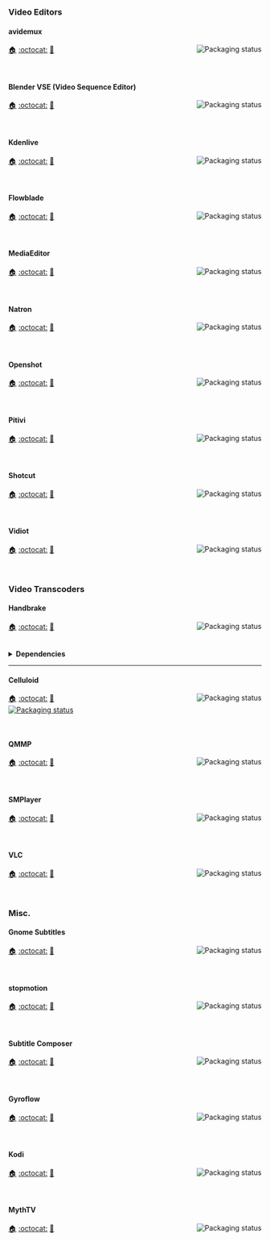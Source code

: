 ### Video Editors

#### avidemux
<a href="https://repology.org/project/avidemux/versions">
    <img src="https://repology.org/badge/vertical-allrepos/avidemux.svg?columns=3&header=avidemux&exclude_unsupported=1" alt="Packaging status" align="right">
</a>

[:house:](https://avidemux.sourceforge.net/) [:octocat:](https://github.com/mean00/avidemux2) [:bookmark:](https://github.com/mean00/avidemux2/releases)

<br clear="right"/>

#### Blender VSE (Video Sequence Editor)
<a href="https://repology.org/project/blender/versions">
    <img src="https://repology.org/badge/vertical-allrepos/blender.svg?columns=3&header=Blender&exclude_unsupported=1" alt="Packaging status" align="right">
</a>

[:house:](https://belnder.org) [:octocat:](https://projects.blender.org/blender/blender) [:bookmark:](https://projects.blender.org/blender/blender/projects/17)

<br clear="right"/>

#### Kdenlive
<a href="https://repology.org/project/kdenlive/versions">
    <img src="https://repology.org/badge/vertical-allrepos/kdenlive.svg?columns=3&header=Kdenlive&exclude_unsupported=1" alt="Packaging status" align="right">
</a>

[:house:](https://kdenlive.org) [:octocat:](https://invent.kde.org/multimedia/kdenlive) [:bookmark:](https://kdenlive.org/en/blog/)

<br clear="right"/>

#### Flowblade
<a href="https://repology.org/project/flowblade/versions">
    <img src="https://repology.org/badge/vertical-allrepos/flowblade.svg?columns=3&header=Flowblade&exclude_unsupported=1" alt="Packaging status" align="right">
</a>

[:house:](https://jliljebl.github.io/flowblade/) [:octocat:](https://github.com/jliljebl/flowblade) [:bookmark:](https://github.com/jliljebl/flowblade/blob/master/flowblade-trunk/docs/RELEASE_NOTES.md)

<br clear="right"/>

#### MediaEditor
<a href="https://repology.org/project/mediaeditor/versions">
    <img src="https://repology.org/badge/vertical-allrepos/mediaeditor.svg?columns=3&header=MediaEditor&exclude_unsupported=1" alt="Packaging status" align="right">
</a>

[:house:](https://github.com/opencodewin/MediaEditor) [:octocat:](https://github.com/opencodewin/MediaEditor) [:bookmark:](https://github.com/opencodewin/MediaEditor/releases)

<br clear="right"/>

#### Natron
<a href="https://repology.org/project/natron/versions">
    <img src="https://repology.org/badge/vertical-allrepos/natron.svg?columns=3&header=Natron&exclude_unsupported=1" alt="Packaging status" align="right">
</a>

[:house:](https://natrongithub.github.io/) [:octocat:](https://github.com/NatronGitHub/Natron) [:bookmark:](https://github.com/NatronGitHub/Natron/blob/RB-2.5/CHANGELOG.md)

<br clear="right"/>

#### Openshot
<a href="https://repology.org/project/openshot/versions">
    <img src="https://repology.org/badge/vertical-allrepos/openshot.svg?columns=3&header=Openshot&exclude_unsupported=1" alt="Packaging status" align="right">
</a>

[:house:](https://openshot.org) [:octocat:](https://github.com/OpenShot/openshot-qt) [:bookmark:](https://github.com/OpenShot/openshot-qt/releases)

<br clear="right"/>

#### Pitivi
<a href="https://repology.org/project/pitivi/versions">
    <img src="https://repology.org/badge/vertical-allrepos/pitivi.svg?columns=3&header=Pitivi&exclude_unsupported=1" alt="Packaging status" align="right">
</a>

[:house:](https://pitivi.org) [:octocat:](https://gitlab.gnome.org/GNOME/pitivi) [:bookmark:](https://gitlab.gnome.org/GNOME/pitivi/-/blob/master/NEWS)

<br clear="right"/>

#### Shotcut
<a href="https://repology.org/project/shotcut/versions">
    <img src="https://repology.org/badge/vertical-allrepos/shotcut.svg?columns=3&header=Shotcut&exclude_unsupported=1" alt="Packaging status" align="right">
</a>

[:house:](https://shotcut.org) [:octocat:](https://github.com/mltframework/shotcut) [:bookmark:](https://www.shotcut.org/download/releasenotes/)

<br clear="right"/>

#### Vidiot
<a href="https://repology.org/project/vidiot/versions">
    <img src="https://repology.org/badge/vertical-allrepos/vidiot.svg?columns=3&header=Vidiot&exclude_unsupported=1" alt="Packaging status" align="right">
</a>

[:house:](https://sourceforge.net/projects/vidiot/) [:octocat:](https://sourceforge.net/p/vidiot/code/HEAD/tree/trunk/) [:bookmark:](https://sourceforge.net/projects/vidiot/files/)

<br clear="right"/>

### Video Transcoders

#### Handbrake
<a href="https://repology.org/project/handbrake/versions">
    <img src="https://repology.org/badge/vertical-allrepos/handbrake.svg?columns=3&header=Handbrake&exclude_unsupported=1" alt="Packaging status" align="right">
</a>

[:house:](https://handbrake.fr/) [:octocat:](https://github.com/HandBrake/HandBrake) [:bookmark:](https://github.com/HandBrake/HandBrake/blob/master/NEWS.markdown)

<br clear="right"/>

<details>
  <summary><b>Dependencies</b></summary>
<a href="https://repology.org/project/mlt/versions">
    <img src="https://repology.org/badge/vertical-allrepos/mlt.svg?columns=3&header=mlt&exclude_unsupported=1" alt="Packaging status" align="right">
</a>

[:house:](https://mltframework.org) [:octocat:](https://github.com/mltframework/mlt) [:bookmark:](https://github.com/mltframework/mlt/blob/master/NEWS)

<br clear="right"/>

----

<a href="https://repology.org/project/ffmpeg/versions">
    <img src="https://repology.org/badge/vertical-allrepos/ffmpeg.svg?columns=3&header=ffmpeg&exclude_unsupported=1" alt="Packaging status" align="right">
</a>

[:house:](https://ffmpeg.org) [:octocat:](https://github.com/FFmpeg/FFmpeg) [:bookmark:](https://github.com/FFmpeg/FFmpeg/blob/master/Changelog)

<br clear="right"/>

----

<a href="https://repology.org/project/libsamplerate/versions">
    <img src="https://repology.org/badge/vertical-allrepos/libsamplerate.svg?columns=3&header=libsamplerate&exclude_unsupported=1" alt="Packaging status" align="right">
</a>

[:house:](http://libsndfile.github.io/libsamplerate/) [:octocat:](https://github.com/erikd/libsamplerate) [:bookmark:](https://github.com/libsndfile/libsamplerate/blob/master/NEWS)

<br clear="right"/>

----

<a href="https://repology.org/project/libsndfile/versions">
    <img src="https://repology.org/badge/vertical-allrepos/libsndfile.svg?columns=3&header=libsndfile&exclude_unsupported=1" alt="Packaging status" align="right">
</a>

[:house:](https://libsndfile.github.io/libsndfile/) [:octocat:](https://github.com/libsndfile/libsndfile) [:bookmark:](https://github.com/libsndfile/libsndfile/blob/master/CHANGELOG.md)

<br clear="right"/>

----

<a href="https://repology.org/project/libsoundio/versions">
    <img src="https://repology.org/badge/vertical-allrepos/libsoundio.svg?columns=3&header=libsoundio&exclude_unsupported=1" alt="Packaging status" align="right">
</a>

[:house:](http://libsound.io/) [:octocat:](https://github.com/andrewrk/libsoundio)  
[:bookmark:]()

<br clear="right"/>

----

<a href="https://repology.org/project/fftw/versions">
    <img src="https://repology.org/badge/vertical-allrepos/fftw.svg?columns=3&header=fftw&exclude_unsupported=1" alt="Packaging status" align="right">
</a>

[:house:](https://fftw.org/) [:octocat:](https://github.com/FFTW/fftw3) [:bookmark:](https://github.com/FFTW/fftw3/blob/master/NEWS)

<br clear="right"/>

----

<a href="https://repology.org/project/gstreamer/versions">
    <img src="https://repology.org/badge/vertical-allrepos/gstreamer.svg?columns=3&header=gstreamer&exclude_unsupported=1" alt="Packaging status" align="right">
</a>

[:house:](https://gstreamer.freedesktop.org/) [:octocat:](https://gitlab.freedesktop.org/gstreamer/gstreamer) [:bookmark:](https://gstreamer.freedesktop.org/news/)

<br clear="right"/>

</details>

----

#### Celluloid

<a href="https://repology.org/project/celluloid/versions">
    <img src="https://repology.org/badge/vertical-allrepos/celluloid.svg?columns=3&header=Celluloid&exclude_unsupported=1" alt="Packaging status" align="right">
</a>

[:house:](https://celluloid-player.github.io/) [:octocat:](https://github.com/celluloid-player/celluloid) [:bookmark:](https://github.com/celluloid-player/celluloid/releases)<br />
[![Packaging status](https://repology.org/badge/tiny-repos/celluloid.svg)](https://repology.org/project/celluloid/versions)

<br clear="right"/>


#### QMMP

<a href="https://repology.org/project/qmmp/versions">
    <img src="https://repology.org/badge/vertical-allrepos/qmmp.svg?columns=3&header=QMMP&exclude_unsupported=1" alt="Packaging status" align="right">
</a>

[:house:](https://qmmp.ylsoftware.com/) [:octocat:](https://sourceforge.net/p/qmmp-dev/code/HEAD/tree/trunk/qmmp/) [:bookmark:]()

<br clear="right"/>

#### SMPlayer

<a href="https://repology.org/project/smplayer/versions">
    <img src="https://repology.org/badge/vertical-allrepos/smplayer.svg?columns=3&header=SMPlayer&exclude_unsupported=1" alt="Packaging status" align="right">
</a>

[:house:](https://smplayer.info/) [:octocat:](https://github.com/smplayer-dev/smplayer) [:bookmark:](https://github.com/smplayer-dev/smplayer/blob/master/Release_notes.md)

<br clear="right"/>

#### VLC

<a href="https://repology.org/project/vlc/versions">
    <img src="https://repology.org/badge/vertical-allrepos/vlc.svg?columns=3&header=VLC&exclude_unsupported=1" alt="Packaging status" align="right">
</a>

[:house:](https://www.videolan.org/vlc/) [:octocat:](https://code.videolan.org/videolan/vlc) [:bookmark:](https://code.videolan.org/videolan/vlc/-/tags)

<br clear="right"/>

### Misc.

#### Gnome Subtitles

<a href="https://repology.org/project/gnome-subtitles/versions">
    <img src="https://repology.org/badge/vertical-allrepos/gnome-subtitles.svg?columns=3&header=GnomeSubtitles&exclude_unsupported=1" alt="Packaging status" align="right">
</a>

[:house:](https://gnomesubtitles.org/) [:octocat:](https://gitlab.gnome.org/GNOME/gnome-subtitles) [:bookmark:](https://gitlab.gnome.org/GNOME/gnome-subtitles/-/blob/master/NEWS)

<br clear="right"/>

#### stopmotion

<a href="https://repology.org/project/stopmotion/versions">
    <img src="https://repology.org/badge/vertical-allrepos/stopmotion.svg?columns=3&header=stopmotion&exclude_unsupported=1" alt="Packaging status" align="right">
</a>

[:house:](https://invent.kde.org/multimedia/stopmotion) [:octocat:](https://invent.kde.org/multimedia/stopmotion) [:bookmark:](https://invent.kde.org/multimedia/stopmotion/-/blob/master/CHANGELOG.md)

<br clear="right"/>

#### Subtitle Composer

<a href="https://repology.org/project/subtitlecomposer/versions">
    <img src="https://repology.org/badge/vertical-allrepos/subtitlecomposer.svg?columns=3&header=SubtitleComposer&exclude_unsupported=1" alt="Packaging status" align="right">
</a>

[:house:](https://subtitlecomposer.kde.org/) [:octocat:](https://invent.kde.org/multimedia/subtitlecomposer) [:bookmark:](https://invent.kde.org/multimedia/subtitlecomposer/-/blob/master/ChangeLog)

<br clear="right"/>

#### Gyroflow

<a href="https://repology.org/project/gyroflow/versions">
    <img src="https://repology.org/badge/vertical-allrepos/gyroflow.svg?columns=3&header=Gyroflow&exclude_unsupported=1" alt="Packaging status" align="right">
</a>

[:house:](https://gyroflow.xyz/) [:octocat:](https://github.com/gyroflow/gyroflow) [:bookmark:](https://github.com/gyroflow/gyroflow/releases)

<br clear="right"/>

#### Kodi

<a href="https://repology.org/project/kodi/versions">
    <img src="https://repology.org/badge/vertical-allrepos/kodi.svg?columns=3&header=Kodi&exclude_unsupported=1" alt="Packaging status" align="right">
</a>

[:house:](https://kodi.tv/) [:octocat:](https://github.com/xbmc/xbmc) [:bookmark:](https://kodi.tv/blog/tag/release/)

<br clear="right"/>

#### MythTV

<a href="https://repology.org/project/mythtv/versions">
    <img src="https://repology.org/badge/vertical-allrepos/mythtv.svg?columns=3&header=MythTV&exclude_unsupported=1" alt="Packaging status" align="right">
</a>

[:house:](https://www.mythtv.org/) [:octocat:](https://github.com/MythTV/mythtv) [:bookmark:](https://www.mythtv.org/news)

<br clear="right"/>
